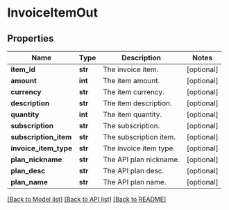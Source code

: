 # InvoiceItemOut

## Properties
Name | Type | Description | Notes
------------ | ------------- | ------------- | -------------
**item_id** | **str** | The invoice item. | [optional] 
**amount** | **int** | The item amount. | [optional] 
**currency** | **str** | The item currency. | [optional] 
**description** | **str** | The item description. | [optional] 
**quantity** | **int** | The item quantity. | [optional] 
**subscription** | **str** | The subscription. | [optional] 
**subscription_item** | **str** | The subscription item. | [optional] 
**invoice_item_type** | **str** | The invoice item type. | [optional] 
**plan_nickname** | **str** | The API plan nickname. | [optional] 
**plan_desc** | **str** | The API plan desc. | [optional] 
**plan_name** | **str** | The API plan name. | [optional] 

[[Back to Model list]](../README.md#documentation-for-models) [[Back to API list]](../README.md#documentation-for-api-endpoints) [[Back to README]](../README.md)


